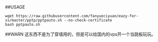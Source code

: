 ##USAGE
```shell
wget https://raw.githubusercontent.com/fanyueciyuan/eazy-for-ss/master/pptp/pptpauto.sh --no-check-certificate
bash pptpauto.sh
```
##WARN
这东西不是为了穿墙用的，但是可以给国内的vps开一个当跳板玩玩。
